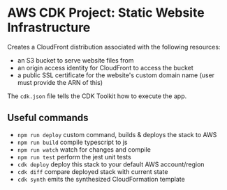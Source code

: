 # AWS CDK Project: Static Website Infrastructure

Creates a CloudFront distribution associated with the following resources:
- an S3 bucket to serve website files from
- an origin access identity for CloudFront to access the bucket
- a public SSL certificate for the website's custom domain name (user must provide the ARN of this)

The `cdk.json` file tells the CDK Toolkit how to execute the app.

## Useful commands

* `npm run deploy`  custom command, builds & deploys the stack to AWS
* `npm run build`   compile typescript to js
* `npm run watch`   watch for changes and compile
* `npm run test`    perform the jest unit tests
* `cdk deploy`      deploy this stack to your default AWS account/region
* `cdk diff`        compare deployed stack with current state
* `cdk synth`       emits the synthesized CloudFormation template
